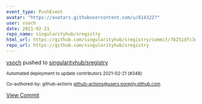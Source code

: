```yaml
---
event_type: PushEvent
avatar: "https://avatars.githubusercontent.com/u/814322?"
user: vsoch
date: 2021-02-21
repo_name: singularityhub/sregistry
html_url: https://github.com/singularityhub/sregistry/commit/78251dfc3da4568e90eda5776c6bd777e6104459
repo_url: https://github.com/singularityhub/sregistry
---
```


<a href='https://github.com/vsoch' target='_blank'>vsoch</a> pushed to <a href='https://github.com/singularityhub/sregistry' target='_blank'>singularityhub/sregistry</a>

<small>Automated deployment to update contributors 2021-02-21 (#348)

Co-authored-by: github-actions <github-actions@users.noreply.github.com></small>

<a href='https://github.com/singularityhub/sregistry/commit/78251dfc3da4568e90eda5776c6bd777e6104459' target='_blank'>View Commit</a>